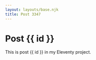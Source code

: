 ```yaml
---
layout: layouts/base.njk
title: Post 3347
---
```


# Post {{ id }}

This is post {{ id }} in my Eleventy project.
